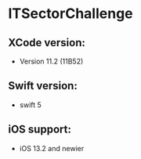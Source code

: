 # ITSectorChallenge

## XCode version:
- Version 11.2 (11B52)

## Swift version:
- swift 5

## iOS support:
- iOS 13.2 and newier
